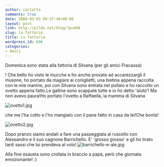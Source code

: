 ```yaml
---
author: carlotta
comments: true
date: 2008-03-03 09:37:46+00:00
layout: post
link: http://pilde.net/blog/?p=696
slug: la-fattoria
title: La fattoria
wordpress_id: 696
categories:
- Amici
---
```


Domenica sono stata alla fattoria di Silvana (per gli amici Fracassa)


! Che bello ho visto le mucche e ho anche provato ad accarezzargli il musone, ho portato da magiare ai coniglietti, una bietina appena raccolta con le mie manine, poi con Silvana sono entrata nel pollaio e ho raccolto un ovetto appena fatto.Le galline sono scappate tutte e io ho detto 'aiuto'! Ma non avevo paura!Ho portato l'ovetto a Raffaella, la mamma di Silvana

![ovetto1.jpg]({{baseurl}}/uploads/2008/03/ovetto1.jpg)




che me l'ha cotto e l'ho mangiato con il pane fatto in casa da lei!Che bontà!

![ovetto2.jpg]({{baseurl}}/uploads/2008/03/ovetto2.jpg)




Dopo pranzo siamo andati a fare una passeggiata al ruscello con Alessandro e il suo cagnone Barrichello. E' 'grosso grosso' e gli ho tirato tanti sassi che lui prendeva al volo!
![barrichello-e-ale.jpg]({{baseurl}}/uploads/2008/03/barrichello-e-ale.jpg)




Alla fine esausta sono crollata in braccio a papà, però che giornata emozionante! :)





